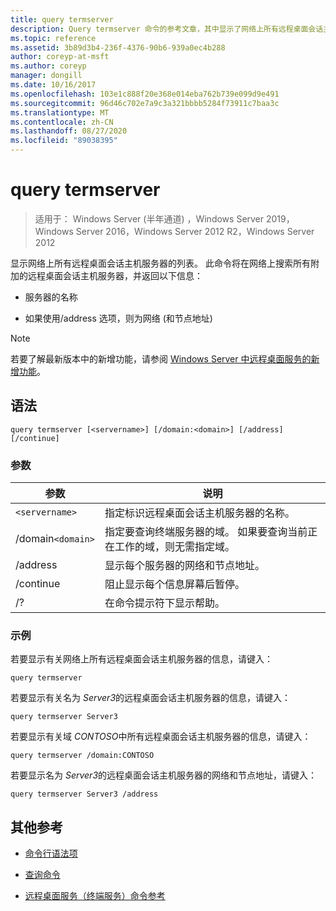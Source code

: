 ```yaml
---
title: query termserver
description: Query termserver 命令的参考文章，其中显示了网络上所有远程桌面会话主机服务器的列表。
ms.topic: reference
ms.assetid: 3b89d3b4-236f-4376-90b6-939a0ec4b288
author: coreyp-at-msft
ms.author: coreyp
manager: dongill
ms.date: 10/16/2017
ms.openlocfilehash: 103e1c888f20e368e014eba762b739e099d9e491
ms.sourcegitcommit: 96d46c702e7a9c3a321bbbb5284f73911c7baa3c
ms.translationtype: MT
ms.contentlocale: zh-CN
ms.lasthandoff: 08/27/2020
ms.locfileid: "89038395"
---
```

# <a name="query-termserver"></a>query termserver

> 适用于： Windows Server (半年通道) ，Windows Server 2019，Windows Server 2016，Windows Server 2012 R2，Windows Server 2012

显示网络上所有远程桌面会话主机服务器的列表。 此命令将在网络上搜索所有附加的远程桌面会话主机服务器，并返回以下信息：

- 服务器的名称

- 如果使用/address 选项，则为网络 (和节点地址) 

> [!NOTE]
> 若要了解最新版本中的新增功能，请参阅 [Windows Server 中远程桌面服务的新增功能](/previous-versions/windows/it-pro/windows-server-2012-r2-and-2012/dn283323(v=ws.11))。

## <a name="syntax"></a>语法

```
query termserver [<servername>] [/domain:<domain>] [/address] [/continue]
```

### <a name="parameters"></a>参数

| 参数 | 说明 |
|--|--|
| `<servername>` | 指定标识远程桌面会话主机服务器的名称。 |
| /domain`<domain>` | 指定要查询终端服务器的域。 如果要查询当前正在工作的域，则无需指定域。 |
| /address | 显示每个服务器的网络和节点地址。 |
| /continue | 阻止显示每个信息屏幕后暂停。 |
| /? | 在命令提示符下显示帮助。 |

### <a name="examples"></a>示例

若要显示有关网络上所有远程桌面会话主机服务器的信息，请键入：

```
query termserver
```

若要显示有关名为 *Server3*的远程桌面会话主机服务器的信息，请键入：

```
query termserver Server3
```

若要显示有关域 *CONTOSO*中所有远程桌面会话主机服务器的信息，请键入：

```
query termserver /domain:CONTOSO
```

若要显示名为 *Server3*的远程桌面会话主机服务器的网络和节点地址，请键入：

```
query termserver Server3 /address
```

## <a name="additional-references"></a>其他参考

- [命令行语法项](command-line-syntax-key.md)

- [查询命令](query.md)

- [远程桌面服务（终端服务）命令参考](remote-desktop-services-terminal-services-command-reference.md)
